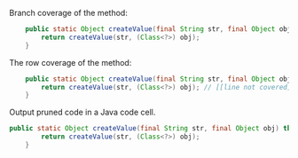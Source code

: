 Branch coverage of the method:
```java
    public static Object createValue(final String str, final Object obj) throws ParseException {
        return createValue(str, (Class<?>) obj);
    }
```
The row coverage of the method:
```java
    public static Object createValue(final String str, final Object obj) throws ParseException {
        return createValue(str, (Class<?>) obj); // [[line not covered]]
    }
```
Output pruned code in a Java code cell.
```java
public static Object createValue(final String str, final Object obj) throws ParseException {
        return createValue(str, (Class<?>) obj);
    }
```

